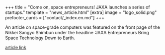 +++
title = "Come on, space entrepreneurs! JAXA launches a series of startups."
template = "news_article.html"
[extra]
image = "logo_solid.png"
prefooter_cards = ["contact/_index.en.md"]
+++

An article on space-grade computers was featured on the front page of the Nikkei Sangyo Shimbun under the headline 'JAXA Entrepreneurs Bring Space Technology Down to Earth.

[article link](https://www.nikkei.com/article/DGXMZO51692990R01C19A1X11000/)
